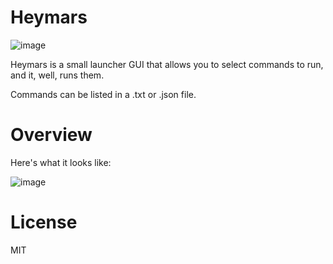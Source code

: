 # Heymars

![image](https://user-images.githubusercontent.com/557579/209970802-30852d6c-2418-4a44-88dd-ff8e113bab46.png)

Heymars is a small launcher GUI that allows you to select commands to run, and it, well, runs them.

Commands can be listed in a .txt or .json file.

# Overview

Here's what it looks like:

![image](https://user-images.githubusercontent.com/557579/226138555-9c922cef-2132-4a67-8540-5d268ddd007b.png)



# License

MIT

